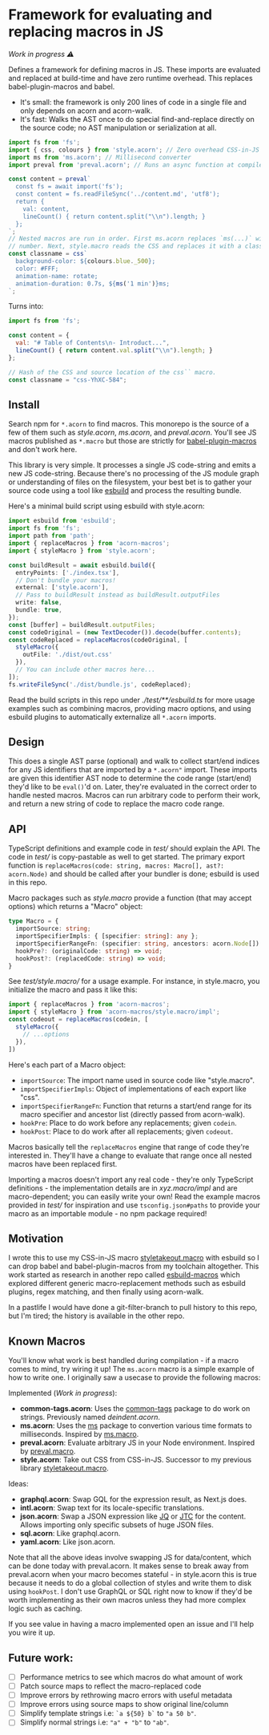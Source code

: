 # Framework for evaluating and replacing macros in JS

_Work in progress ⚠_

Defines a framework for defining macros in JS. These imports are evaluated and
replaced at build-time and have zero runtime overhead. This replaces
babel-plugin-macros and babel.

- It's small: the framework is only 200 lines of code in a single file and only
  depends on acorn and acorn-walk.
- It's fast: Walks the AST once to do special find-and-replace directly on the
  source code; no AST manipulation or serialization at all.

```js
import fs from 'fs';
import { css, colours } from 'style.acorn'; // Zero overhead CSS-in-JS
import ms from 'ms.acorn'; // Millisecond converter
import preval from 'preval.acorn'; // Runs an async function at compile-time

const content = preval`
  const fs = await import('fs');
  const content = fs.readFileSync('../content.md', 'utf8');
  return {
    val: content,
    lineCount() { return content.split("\\n").length; }
  };
`;
// Nested macros are run in order. First ms.acorn replaces `ms(...)` with a
// number. Next, style.macro reads the CSS and replaces it with a classname.
const classname = css`
  background-color: ${colours.blue._500};
  color: #FFF;
  animation-name: rotate;
  animation-duration: 0.7s, ${ms('1 min')}ms;
`;
```

Turns into:

```js
import fs from 'fs';

const content = {
  val: "# Table of Contents\n- Introduct...",
  lineCount() { return content.val.split("\\n").length; }
};

// Hash of the CSS and source location of the css`` macro.
const classname = "css-YhXC-584";
```

## Install

Search npm for `*.acorn` to find macros. This monorepo is the source of a few of
them such as _style.acorn_, _ms.acorn_, and _preval.acorn_. You'll see JS macros
published as `*.macro` but those are strictly for [babel-plugin-macros][1] and
don't work here.

This library is very simple. It processes a single JS code-string and emits a
new JS code-string. Because there's no processing of the JS module graph or
understanding of files on the filesystem, your best bet is to gather your source
code using a tool like [esbuild][2] and process the resulting bundle.

Here's a minimal build script using esbuild with style.acorn:

```ts
import esbuild from 'esbuild';
import fs from 'fs';
import path from 'path';
import { replaceMacros } from 'acorn-macros';
import { styleMacro } from 'style.acorn';

const buildResult = await esbuild.build({
  entryPoints: ['./index.tsx'],
  // Don't bundle your macros!
  external: ['style.acorn'],
  // Pass to buildResult instead as buildResult.outputFiles
  write: false,
  bundle: true,
});
const [buffer] = buildResult.outputFiles;
const codeOriginal = (new TextDecoder()).decode(buffer.contents);
const codeReplaced = replaceMacros(codeOriginal, [
  styleMacro({
    outFile: './dist/out.css'
  }),
  // You can include other macros here...
]);
fs.writeFileSync('./dist/bundle.js', codeReplaced);
```

Read the build scripts in this repo under _./test/**/esbuild.ts_ for more usage
examples such as combining macros, providing macro options, and using esbuild
plugins to automatically externalize all `*.acorn` imports.

## Design

This does a single AST parse (optional) and walk to collect start/end indices
for any JS identifiers that are imported by a `*.acorn"` import. These imports
are given this identifier AST node to determine the code range (start/end)
they'd like to be `eval()`'d on. Later, they're evaluated in the correct order
to handle nested macros. Macros can run arbitrary code to perform their work,
and return a new string of code to replace the macro code range.

## API

TypeScript definitions and example code in _test/_ should explain the API. The
code in _test/_ is copy-pastable as well to get started. The primary export
function is `replaceMacros(code: string, macros: Macro[], ast?: acorn.Node)` and
should be called after your bundler is done; esbuild is used in this repo.

Macro packages such as _style.macro_ provide a function (that may accept
options) which returns a "Macro" object:

```ts
type Macro = {
  importSource: string;
  importSpecifierImpls: { [specifier: string]: any };
  importSpecifierRangeFn: (specifier: string, ancestors: acorn.Node[]) => { start: number, end: number };
  hookPre?: (originalCode: string) => void;
  hookPost?: (replacedCode: string) => void;
}
```

See _test/style.macro/_ for a usage example. For instance, in style.macro, you
initialize the macro and pass it like this:

```ts
import { replaceMacros } from 'acorn-macros';
import { styleMacro } from 'acorn-macros/style.macro/impl';
const codeout = replaceMacros(codein, [
  styleMacro({
    // ...options
  }),
])
```

Here's each part of a Macro object:

- `importSource`: The import name used in source code like "style.macro".
- `importSpecifierImpls`: Object of implementations of each export like "css".
- `importSpecifierRangeFn`: Function that returns a start/end range for its
  macro specifier and ancestor list (directly passed from acorn-walk).
- `hookPre`: Place to do work before any replacements; given `codein`.
- `hookPost`: Place to do work after all replacements; given `codeout`.

Macros basically tell the `replaceMacros` engine that range of code they're
interested in. They'll have a change to evaluate that range once all nested
macros have been replaced first.

Importing a macros doesn't import any real code - they're only TypeScript
definitions - the implementation details are in _xyz.macro/impl_ and are
macro-dependent; you can easily write your own! Read the example macros
provided in _test/_ for inspiration and use `tsconfig.json#paths` to provide
your macro as an importable module - no npm package required!

## Motivation

I wrote this to use my CSS-in-JS macro [styletakeout.macro][3] with esbuild so I
can drop babel and babel-plugin-macros from my toolchain altogether. This work
started as research in another repo called [esbuild-macros][4] which explored
different generic macro-replacement methods such as esbuild plugins, regex
matching, and then finally using acorn-walk.

In a pastlife I would have done a git-filter-branch to pull history to this
repo, but I'm tired; the history is available in the other repo.

## Known Macros

You'll know what work is best handled during compilation - if a macro comes to
mind, try wiring it up! The `ms.acorn` macro is a simple example of how to write
one. I originally saw a usecase to provide the following macros:

Implemented (_Work in progress_):

- __common-tags.acorn__: Uses the [common-tags][5] package to do work on
  strings. Previously named _deindent.acorn_.
- __ms.acorn__: Uses the [ms][6] package to convertion various time formats to
  milliseconds. Inspired by [ms.macro][7].
- __preval.acorn__: Evaluate arbitrary JS in your Node environment. Inspired by
  [preval.macro][8].
- __style.acorn__: Take out CSS from CSS-in-JS. Successor to my previous library
  [styletakeout.macro][3].

Ideas:

- __graphql.acorn__: Swap GQL for the expression result, as Next.js does.
- __intl.acorn__: Swap text for its locale-specific translations.
- __json.acorn__: Swap a JSON expression like [JQ][9] or [JTC][10] for the
  content. Allows importing only specific subsets of huge JSON files.
- __sql.acorn__: Like graphql.acorn.
- __yaml.acorn__: Like json.acorn.

Note that all the above ideas involve swapping JS for data/content, which can be
done today with preval.acorn. It makes sense to break away from preval.acorn
when your macro becomes stateful - in style.acorn this is true because it needs
to do a global collection of styles and write them to disk using `hookPost`. I
don't use GraphQL or SQL right now to know if they'd be worth implementing as
their own macros unless they had more complex logic such as caching.

If you see value in having a macro implemented open an issue and I'll help you
wire it up.

## Future work:

- [ ] Performance metrics to see which macros do what amount of work
- [ ] Patch source maps to reflect the macro-replaced code
- [ ] Improve errors by rethrowing macro errors with useful metadata
- [ ] Improve errors using source maps to show original line/column
- [ ] Simplify template strings i.e: `` `a ${50} b` `` to `"a 50 b"`.
- [ ] Simplify normal strings i.e: `"a" + "b"` to `"ab"`.

[1 ]: https://npmjs.com/package/babel-plugin-macros
[2 ]: https://esbuild.github.io/
[3 ]: https://npmjs.com/package/styletakeout.macro
[4 ]: https://github.com/heyheyhello/esbuild-macros
[5 ]: https://npmjs.com/package/common-tags
[6 ]: https://npmjs.com/package/ms
[7 ]: https://npmjs.com/package/ms.macro
[8 ]: https://npmjs.com/package/preval.macro
[9 ]: https://stedolan.github.io/jq/
[10]: https://github.com/ldn-softdev/jtc
